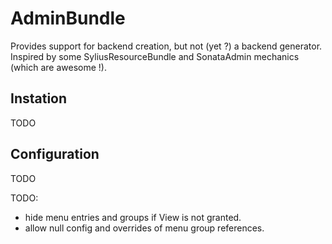 AdminBundle
==========

Provides support for backend creation, but not (yet ?) a backend generator.
Inspired by some SyliusResourceBundle and SonataAdmin mechanics (which are awesome !).

## Instation
TODO

## Configuration
TODO




TODO:
- hide menu entries and groups if View is not granted.
- allow null config and overrides of menu group references.